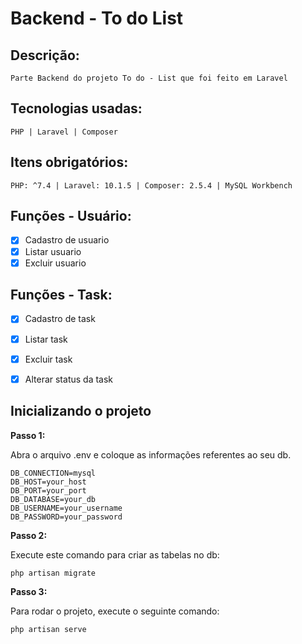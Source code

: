# Backend - To do List

## Descrição:
```
Parte Backend do projeto To do - List que foi feito em Laravel 
```

## Tecnologias usadas: 
```
PHP | Laravel | Composer 
```

## Itens obrigatórios: 
```
PHP: ^7.4 | Laravel: 10.1.5 | Composer: 2.5.4 | MySQL Workbench
```

## Funções - Usuário:

- [x] Cadastro de usuario
- [x] Listar usuario
- [x] Excluir usuario

## Funções - Task:

- [x] Cadastro de task
- [x] Listar task
- [x] Excluir task
- [x] Alterar status da task


## Inicializando o projeto


**Passo 1:**

Abra o arquivo .env e coloque as informações referentes ao seu db.

```
DB_CONNECTION=mysql 
DB_HOST=your_host
DB_PORT=your_port
DB_DATABASE=your_db
DB_USERNAME=your_username
DB_PASSWORD=your_password 
```

**Passo 2:**

Execute este comando para criar as tabelas no db:

```
php artisan migrate
```

**Passo 3:**

Para rodar o projeto, execute o seguinte comando:

```
php artisan serve
```
